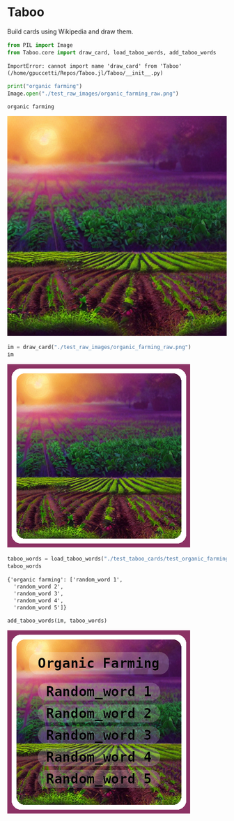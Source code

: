 Taboo
================

<!-- WARNING: THIS FILE WAS AUTOGENERATED! DO NOT EDIT! -->

Build cards using Wikipedia and draw them.

``` python
from PIL import Image
from Taboo.core import draw_card, load_taboo_words, add_taboo_words
```

    ImportError: cannot import name 'draw_card' from 'Taboo' (/home/gpuccetti/Repos/Taboo.jl/Taboo/__init__.py)

``` python
print("organic farming")
Image.open("./test_raw_images/organic_farming_raw.png")
```

    organic farming

![](index_files/figure-gfm/cell-3-output-2.png)

``` python
im = draw_card("./test_raw_images/organic_farming_raw.png")
im
```

![](index_files/figure-gfm/cell-4-output-1.png)

``` python
taboo_words = load_taboo_words("./test_taboo_cards/test_organic_farming.json")
taboo_words
```

    {'organic farming': ['random_word 1',
      'random_word 2',
      'random_word 3',
      'random_word 4',
      'random_word 5']}

``` python
add_taboo_words(im, taboo_words)
```

![](index_files/figure-gfm/cell-6-output-1.png)
